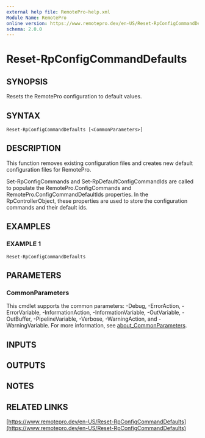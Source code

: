 ```yaml
---
external help file: RemotePro-help.xml
Module Name: RemotePro
online version: https://www.remotepro.dev/en-US/Reset-RpConfigCommandDefaults
schema: 2.0.0
---
```


# Reset-RpConfigCommandDefaults

## SYNOPSIS
Resets the RemotePro configuration to default values.

## SYNTAX

```
Reset-RpConfigCommandDefaults [<CommonParameters>]
```

## DESCRIPTION
This function removes existing configuration files and creates new
default configuration files for RemotePro.

Set-RpConfigCommands and Set-RpDefaultConfigCommandIds are called to
populate the RemotePro.ConfigCommands and RemotePro.ConfigCommandDefaultIds
properties.
In the RpControllerObject, these properties are used to store
the configuration commands and their default ids.

## EXAMPLES

### EXAMPLE 1
```
Reset-RpConfigCommandDefaults
```

## PARAMETERS

### CommonParameters
This cmdlet supports the common parameters: -Debug, -ErrorAction, -ErrorVariable, -InformationAction, -InformationVariable, -OutVariable, -OutBuffer, -PipelineVariable, -Verbose, -WarningAction, and -WarningVariable. For more information, see [about_CommonParameters](http://go.microsoft.com/fwlink/?LinkID=113216).

## INPUTS

## OUTPUTS

## NOTES

## RELATED LINKS

[https://www.remotepro.dev/en-US/Reset-RpConfigCommandDefaults](https://www.remotepro.dev/en-US/Reset-RpConfigCommandDefaults)

